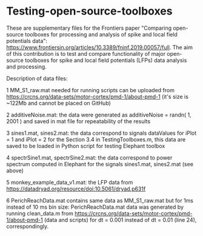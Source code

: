 # Testing-open-source-toolboxes

These are supplementary files for the Frontiers paper "Comparing open-source toolboxes for processing and analysis of spike and local field potentials data": https://www.frontiersin.org/articles/10.3389/fninf.2019.00057/full. The aim of this contribution is to test and compare functionality of major open-source toolboxes for spike and local field potentials (LFPs) data analysis and processing.

Description of data files:

1 MM_S1_raw.mat needed for running scripts can be uploaded from https://crcns.org/data-sets/motor-cortex/pmd-1/about-pmd-1 (it's size is ~122Mb and cannot be placed on GitHub)

2 additiveNoise.mat: the data were generated as additiveNoise = randn( 1, 2001 ) and saved in mat file for repeatability of the results

3 sines1.mat, sines2.mat: the data correspond to signals dataValues for iPlot = 1 and iPlot = 2 for the Section 3.4 in TestingToolboxes.m, this data are saved to be loaded in Python script for testing Elephant toolbox

4 spectrSine1.mat, spectrSine2.mat: the data correspond to power spectrum computed in Elephant for the signals sines1.mat, sines2.mat (see above)

5 monkey_example_data_v1.mat: the LFP data from https://datadryad.org/resource/doi:10.5061/dryad.p631f

6 PerichReachData.mat contains same data as MM_S1_raw.mat but for 1ms instead of 10 ms bin size: PerichReachData.mat data was generated by running clean_data.m from https://crcns.org/data-sets/motor-cortex/pmd-1/about-pmd-1 (data and scripts) for dt = 0.001 instead of dt = 0.01 (line 24), correspondingly.
